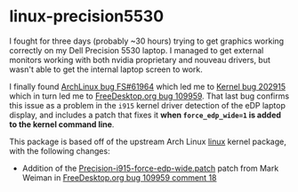 # linux-precision5530

I fought for three days (probably ~30 hours) trying to get graphics working correctly on my Dell Precision 5530 laptop. I managed to get external monitors working with both nvidia proprietary and nouveau drivers, but wasn't able to get the internal laptop screen to work.

I finally found [ArchLinux bug FS#61964](https://bugs.archlinux.org/task/61964) which led me to [Kernel bug 202915](https://bugzilla.kernel.org/show_bug.cgi?id=202915) which in turn led me to [FreeDesktop.org bug 109959](https://bugs.freedesktop.org/show_bug.cgi?id=109959). That last bug confirms this issue as a problem in the ``i915`` kernel driver detection of the eDP laptop display, and includes a patch that fixes it **when ``force_edp_wide=1`` is added to the kernel command line**.

This package is based off of the upstream Arch Linux [linux](https://www.archlinux.org/packages/core/x86_64/linux/) kernel package, with the following changes:

* Addition of the [Precision-i915-force-edp-wide.patch](Precision-i915-force-edp-wide.patch) patch from Mark Weiman in [FreeDesktop.org bug 109959 comment 18](https://bugs.freedesktop.org/show_bug.cgi?id=109959#c18)
